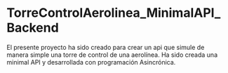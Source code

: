 # TorreControlAerolinea_MinimalAPI_Backend
El presente proyecto ha sido creado para crear un api que simule de manera simple una torre de control de una aerolínea. Ha sido creada una minimal API y desarrollada con programación Asincrónica.
